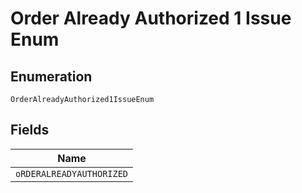 
# Order Already Authorized 1 Issue Enum

## Enumeration

`OrderAlreadyAuthorized1IssueEnum`

## Fields

| Name |
|  --- |
| `oRDERALREADYAUTHORIZED` |

